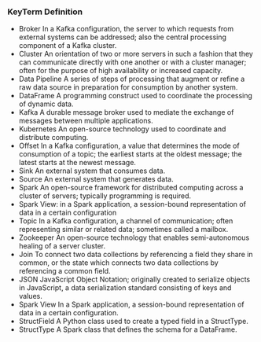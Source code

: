 ### KeyTerm 	Definition
- Broker 	In a Kafka configuration, the server to which requests from external systems can be addressed; also the central processing component of a Kafka cluster.
- Cluster 	An orientation of two or more servers in such a fashion that they can communicate directly with one another or with a cluster manager; often for the purpose of high availability or increased capacity.
- Data Pipeline 	A series of steps of processing that augment or refine a raw data source in preparation for consumption by another system.
- DataFrame 	A programming construct used to coordinate the processing of dynamic data.
- Kafka 	A durable message broker used to mediate the exchange of messages between multiple applications.
- Kubernetes 	An open-source technology used to coordinate and distribute computing.
- Offset 	In a Kafka configuration, a value that determines the mode of consumption of a topic; the earliest starts at the oldest message; the latest starts at the newest message.
- Sink 	An external system that consumes data.
- Source 	An external system that generates data.
- Spark 	An open-source framework for distributed computing across a cluster of servers; typically programming is required.
- Spark View: 	in a Spark application, a session-bound representation of data in a certain configuration
- Topic 	In a Kafka configuration, a channel of communication; often representing similar or related data; sometimes called a mailbox.
- Zookeeper 	An open-source technology that enables semi-autonomous healing of a server cluster.
- Join 	To connect two data collections by referencing a field they share in common, or the state which connects two data collections by referencing a common field.
- JSON 	JavaScript Object Notation; originally created to serialize objects in JavaScript, a data serialization standard consisting of keys and values.
- Spark View 	In a Spark application, a session-bound representation of data in a certain configuration.
- StructField 	A Python class used to create a typed field in a StructType.
- StructType 	A Spark class that defines the schema for a DataFrame.
